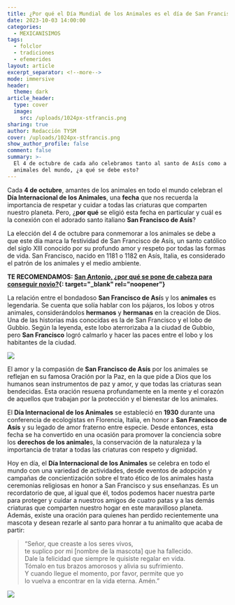 ```yaml
---
title: ¿Por qué el Día Mundial de los Animales es el día de San Francisco de Asís?
date: 2023-10-03 14:00:00
categories:
  - MEXICANISIMOS
tags:
  - folclor
  - tradiciones
  - efemerides
layout: article
excerpt_separator: <!--more-->
mode: immersive
header:
  theme: dark
article_header:
  type: cover
  image:
    src: /uploads/1024px-stfrancis.png
sharing: true
author: Redacción TYSM
cover: /uploads/1024px-stfrancis.png
show_author_profile: false
comment: false
summary: >-
  El 4 de octubre de cada año celebramos tanto al santo de Asís como a los
  animales del mundo, ¿a qué se debe esto?
---
```

Cada **4 de octubre**, amantes de los animales en todo el mundo celebran el **Día Internacional de los Animales**, una **fecha** que nos recuerda la importancia de respetar y cuidar a todas las criaturas que comparten nuestro planeta. Pero, ¿**por qué** se eligió esta fecha en particular y cuál es la conexión con el adorado santo italiano **San Francisco de Asís**?

La elección del 4 de octubre para conmemorar a los animales se debe a que este día marca la festividad de San Francisco de Asís, un santo católico del siglo XIII conocido por su profundo amor y respeto por todas las formas de vida. San Francisco, nacido en 1181 o 1182 en Asís, Italia, es considerado el patrón de los animales y el medio ambiente.

**TE RECOMENDAMOS: [San Antonio, ¿por qué se pone de cabeza para conseguir novio?](https://blog.tonoysumariachi.com/mexicanisimos/2022/08/22/san-antonio-por-que-se-pone-de-cabeza-para-conseguir-novio.html){: target="_blank" rel="noopener"}**

La relación entre el bondadoso **San Francisco de Así**s y los **animales** es legendaria. Se cuenta que solía hablar con los pájaros, los lobos y otros animales, considerándolos **hermanos** y **hermanas** en la creación de Dios. Una de las historias más conocidas es la de San Francisco y el lobo de Gubbio. Según la leyenda, este lobo aterrorizaba a la ciudad de Gubbio, pero **San Francisco** logró calmarlo y hacer las paces entre el lobo y los habitantes de la ciudad.

![](https://upload.wikimedia.org/wikipedia/commons/thumb/3/38/Josep_Benlliure_Gil34.jpg/970px-Josep_Benlliure_Gil34.jpg)

El amor y la compasión de **San Francisco de Asís** por los animales se reflejan en su famosa Oración por la Paz, en la que pide a Dios que los humanos sean instrumentos de paz y amor, y que todas las criaturas sean bendecidas. Esta oración resuena profundamente en la mente y el corazón de aquellos que trabajan por la protección y el bienestar de los animales.

El **Día Internacional de los Animales** se estableció en **1930** durante una conferencia de ecologistas en Florencia, Italia, en honor a **San Francisco de Asís** y su legado de amor fraterno entre especie. Desde entonces, esta fecha se ha convertido en una ocasión para promover la conciencia sobre los **derechos de los animale**s, la conservación de la naturaleza y la importancia de tratar a todas las criaturas con respeto y dignidad.

Hoy en día, el **Día Internacional de los Animales** se celebra en todo el mundo con una variedad de actividades, desde eventos de adopción y campañas de concientización sobre el trato ético de los animales hasta ceremonias religiosas en honor a San Francisco y sus enseñanzas. Es un recordatorio de que, al igual que él, todos podemos hacer nuestra parte para proteger y cuidar a nuestros amigos de cuatro patas y a las demás criaturas que comparten nuestro hogar en este maravilloso planeta. Además, existe una oración para quienes han perdido recientemente una mascota y desean rezarle al santo para honrar a tu animalito que acaba de partir:

> “Señor, que creaste a los seres vivos,<br>te suplico por mi \[nombre de la mascota\] que ha fallecido.<br>Dale la felicidad que siempre le quisiste regalar en vida.<br>Tómalo en tus brazos amorosos y alivia su sufrimiento.<br>Y cuando llegue el momento, por favor, permite que yo<br>lo vuelva a encontrar en la vida eterna. Amén.”

![](https://upload.wikimedia.org/wikipedia/commons/thumb/7/78/Giotto._Predella_3.jpg/903px-Giotto._Predella_3.jpg)
